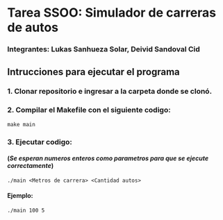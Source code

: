 # Tarea SSOO: Simulador de carreras de autos
### Integrantes: Lukas Sanhueza Solar, Deivid Sandoval Cid
## Intrucciones para ejecutar el programa
### 1. Clonar repositorio e ingresar a la carpeta donde se clonó. 
### 2. Compilar el Makefile con el siguiente codigo:
``make main``
### 3. Ejecutar codigo: 
#### (*Se esperan numeros enteros como parametros para que se ejecute correctamente*)
``./main <Metros de carrera> <Cantidad autos>``
#### Ejemplo:
``./main 100 5``






